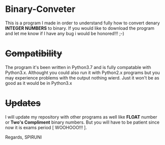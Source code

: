 # Binary-Conveter
This is a program I made in order to understand fully how to convert denary <b>INTEGER NUMBERS</b>
to binary. If you would like to download the program and let me know if I have any bug i would be honored!!! ;-)

# ~~Compatibility~~
The program it's been written in Python3.7 and is fully compatable with Python3.x.
Althought you could also run it with Python2.x programs but you may experience problems with the output nothing wierd.
Just it won't be as good as it would be in Python3.x

# ~~Updates~~
I will update my repository with other programs as well like <b>FLOAT</b> number or <b>Two's Compliment</b> binary numbers.
But you will have to be patient since now it is exams period [ WOOHOOO!!! ].

Regards, SPIRUNI
